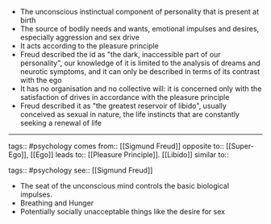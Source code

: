 - The unconscious instinctual component of personality that is present at birth
- The source of bodily needs and wants, emotional impulses and desires, especially aggression and sex drive
- It acts according to the pleasure principle
- Freud described the id as "the dark, inaccessible part of our personality", our knowledge of it is limited to the analysis of dreams and neurotic symptoms, and it can only be described in terms of its contrast with the ego
- It has no organisation and no collective will: it is concerned only with the satisfaction of drives in accordance with the pleasure principle
- Freud described it as "the greatest reservoir of libido", usually conceived as sexual in nature, the life instincts that are constantly seeking a renewal of life

---

tags:: #psychology
comes from:: [[Sigmund Freud]]
opposite to:: [[Super-Ego]], [[Ego]]
leads to:: [[Pleasure Principle]]. [[Libido]]
similar to::

tags:: #psychology
see:: [[Sigmund Freud]]

- The seat of the unconscious mind controls the basic biological impulses.
- Breathing and Hunger
- Potentially socially unacceptable things like the desire for sex
